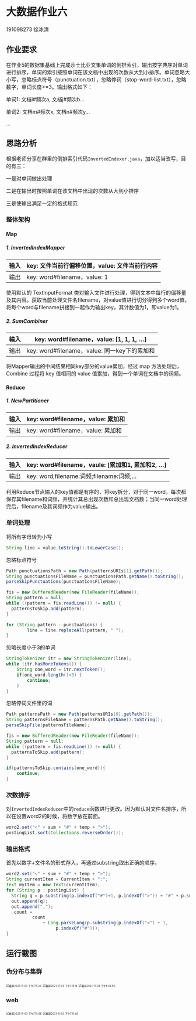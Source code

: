 # 大数据作业六

191098273 徐冰清

## 作业要求

在作业5的数据集基础上完成莎士比亚文集单词的倒排索引，输出按字典序对单词进行排序，单词的索引按照单词在该文档中出现的次数从大到小排序。单词忽略大小写，忽略标点符号（punctuation.txt），忽略停词（stop-word-list.txt），忽略数字，单词长度>=3。输出格式如下：

单词1: 文档i#频次a, 文档j#频次b...

单词2: 文档m#频次x, 文档n#频次y...

...

## 思路分析

根据老师分享在群里的倒排索引代码`InvertedIndexer.java`，加以适当改写，目的有三：

一是对单词做出处理

二是在输出时按照单词在该文档中出现的次数从大到小排序

三是使输出满足一定的格式规范

### 整体架构

#### Map

##### 1. InvertedIndexMapper

| 输入 | key: 文件当前行偏移位置，value: 文件当前行内容 |
| ---- | ---------------------------------------------- |
| 输出 | key: word#filename，value: 1                   |

使用默认的 TextInputFormat 类对输入文件进行处理，得到文本中每行的偏移量及其内容。获取当前处理文件名filename，对value值进行切分得到多个word值，将每个word与filename拼接到一起作为输出key，其计数值为1，即value为1。

##### 2. SumCombiner

| 输入 | key: word#filename，value: [1, 1, 1, …]      |
| ---- | -------------------------------------------- |
| 输出 | key: word#filename，value: 同一key下的累加和 |

将Mapper输出的中间结果相同key部分的value累加，经过 map 方法处理后， Combine 过程将 key 值相同的 value 值累加，得到一个单词在文档中的词频。

#### Reduce

##### 1. NewPartitioner

| 输入 | key: word#filename，value: 累加和 |
| ---- | --------------------------------- |
| 输出 | key: word#filename，value: 累加和 |

##### 2. InvertedIndexReducer

| 输入 | key: word#filename，vaule: [累加和1, 累加和2, …] |
| ---- | ------------------------------------------------ |
| 输出 | key: word,filename:词频;filename:词频;…          |

利用Reduce节点输入的key值都是有序的，将key拆分，对于同一word，每次都保存其filename和词频，并统计其总出现次数和总出现文档数；当同一word处理完后，filename及其词频作为value输出。



### 单词处理

将所有字母转为小写

```java
String line = value.toString().toLowerCase();
```

忽略标点符号

```java
Path punctuationsPath = new Path(patternsURIs[1].getPath());
String punctuationsFileName = punctuationsPath.getName().toString();
parseSkipPunctuations(punctuationsFileName); 

fis = new BufferedReader(new FileReader(fileName));
String pattern = null;
while ((pattern = fis.readLine()) != null) {
  patternsToSkip.add(pattern);
}

for (String pattern : punctuations) {
        line = line.replaceAll(pattern, " ");
}
```

忽略长度小于3的单词

```java
StringTokenizer itr = new StringTokenizer(line);
while (itr.hasMoreTokens()) {
	String one_word = itr.nextToken();
	if(one_word.length()<3) {
		continue;
	}
}
```

忽略停词文件里的词

```java
Path patternsPath = new Path(patternsURIs[0].getPath());
String patternsFileName = patternsPath.getName().toString();
parseSkipFile(patternsFileName);

fis = new BufferedReader(new FileReader(fileName));
String pattern = null;
while ((pattern = fis.readLine()) != null) {
  patternsToSkip.add(pattern);
}

if(patternsToSkip.contains(one_word)){
	continue;
}
```

### 次数排序

对`InvertedIndexReducer`中的`reduce`函数进行更改。因为默认对文件名排序，所以在设置word2的时候，将数字放在前面。

```java
word2.set("<" + sum + "#" + temp + ">");
postingList.sort(Collections.reverseOrder());
```

### 输出格式

首先以数字+文件名的形式存入，再通过substring取出正确的顺序。

```java
word2.set("<" + sum + "#" + temp + ">");
String currentItem = CurrentItem + ":";
Text myItem = new Text(currentItem);
for (String p : postingList) {
  String q = p.substring(p.indexOf("#")+1, p.indexOf(">")) + "#" + p.substring(p.indexOf("<")+1, p.indexOf("#"));
  out.append(q);
  out.append(",");
   count =
          count
              + Long.parseLong(p.substring(p.indexOf("<") + 1,
                   p.indexOf("#")));
}
```



## 运行截图

### 伪分布与集群

<img src="/img/截屏2021-11-03 下午7.15.24.png" alt="截屏2021-11-03 下午7.15.24" style="zoom:50%;" />

<img src="/img/截屏2021-11-03 下午7.15.16.png" alt="截屏2021-11-03 下午7.15.16" style="zoom:50%;" />

<img src="/img/截屏2021-11-03 下午6.04.50.png" alt="截屏2021-11-03 下午6.04.50" style="zoom:50%;" />


### web

<img src="/img/截屏2021-11-03 下午7.15.46.png" alt="截屏2021-11-03 下午7.15.46" style="zoom:50%;" />

<img src="/img/截屏2021-11-03 下午7.15.40.png" alt="截屏2021-11-03 下午7.15.40" style="zoom:50%;" />
